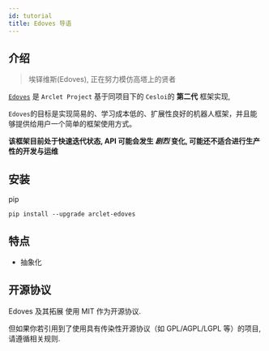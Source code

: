 ```yaml
---
id: tutorial
title: Edoves 导语
---
```


## 介绍

> 埃铎维斯(Edoves), 正在努力模仿高塔上的贤者

[`Edoves`](https://github.com/ArcletProject/Edoves) 是 `Arclet Project` 基于同项目下的 `Cesloi`的 **第二代** 框架实现, 

`Edoves`的目标是实现简易的、学习成本低的、扩展性良好的机器人框架，并且能够提供给用户一个简单的框架使用方式。

**该框架目前处于快速迭代状态, API 可能会发生 _剧烈_ 变化, 可能还不适合进行生产性的开发与运维**

## 安装
pip
```
pip install --upgrade arclet-edoves
```

## 特点
- 抽象化

## 开源协议

Edoves 及其拓展 使用 MIT 作为开源协议.

但如果你若引用到了使用具有传染性开源协议（如 GPL/AGPL/LGPL 等）的项目, 请遵循相关规则.